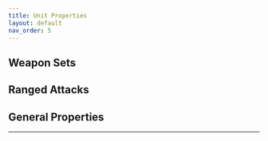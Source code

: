 ```yaml
---
title: Unit Properties
layout: default
nav_order: 5
---
```

## Weapon Sets

## Ranged Attacks

## General Properties

----